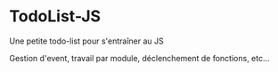 # TodoList-JS
Une petite todo-list pour s'entraîner au JS

Gestion d'event, travail par module, déclenchement de fonctions, etc...
